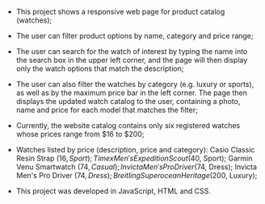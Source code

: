 - This project shows a responsive web page for product catalog (watches);
  
- The user can filter product options by name, category and price range;

- The user can search for the watch of interest by typing the name into the search box in the upper left corner, and the page will then display only the watch options that match the description;

- The user can also filter the watches by category (e.g. luxury or sports), as well as by the maximum price bar in the left corner. The page then displays the updated watch catalog to the user, containing a photo, name and price for each model that matches the filter;

- Currently, the website catalog contains only six registered watches whose prices range from $16 to $200;

- Watches listed by price (description, price and category):
  Casio Classic Resin Strap ($16, Sport);
  Timex Men's Expedition Scout ($40, Sport);
  Garmin Venu Smartwatch ($74, Casual);
  Invicta Men's Pro Driver ($74, Dress);
  Invicta Men's Pro Driver ($74, Dress);
  Breitling Superocean Heritage ($200, Luxury);

- This project was developed in JavaScript, HTML and CSS.
